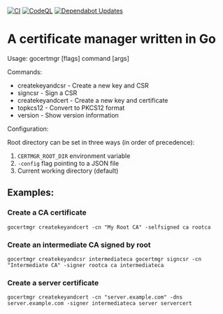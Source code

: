 [![CI](https://github.com/puiterwijk/gocertmgr/actions/workflows/ci.yaml/badge.svg)](https://github.com/puiterwijk/gocertmgr/actions/workflows/ci.yaml) [![CodeQL](https://github.com/puiterwijk/gocertmgr/actions/workflows/github-code-scanning/codeql/badge.svg?branch=main)](https://github.com/puiterwijk/gocertmgr/actions/workflows/github-code-scanning/codeql) [![Dependabot Updates](https://github.com/puiterwijk/gocertmgr/actions/workflows/dependabot/dependabot-updates/badge.svg?branch=main)](https://github.com/puiterwijk/gocertmgr/actions/workflows/dependabot/dependabot-updates)

# A certificate manager written in Go

Usage:
  gocertmgr [flags] command [args]

Commands:

- createkeyandcsr   - Create a new key and CSR
- signcsr           - Sign a CSR
- createkeyandcert  - Create a new key and certificate
- topkcs12          - Convert to PKCS12 format
- version           - Show version information

Configuration:

Root directory can be set in three ways (in order of precedence):

1. `CERTMGR_ROOT_DIR` environment variable
2. `-config` flag pointing to a JSON file
3. Current working directory (default)

## Examples:

### Create a CA certificate

`gocertmgr createkeyandcert -cn "My Root CA" -selfsigned ca rootca`

### Create an intermediate CA signed by root

`gocertmgr createkeyandcsr intermediateca
gocertmgr signcsr -cn "Intermediate CA" -signer rootca ca intermediateca`

### Create a server certificate

`gocertmgr createkeyandcert -cn "server.example.com" -dns server.example.com -signer intermediateca server servercert`
